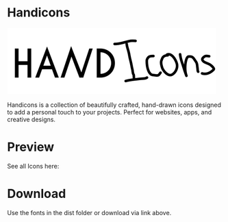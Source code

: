 # Handicons

![Handicons Logo](logo.svg)

Handicons is a collection of beautifully crafted, hand-drawn icons designed to add a personal touch to your projects. Perfect for websites, apps, and creative designs.

# Preview

See all Icons here:

# Download

Use the fonts in the dist folder or download via link above.
